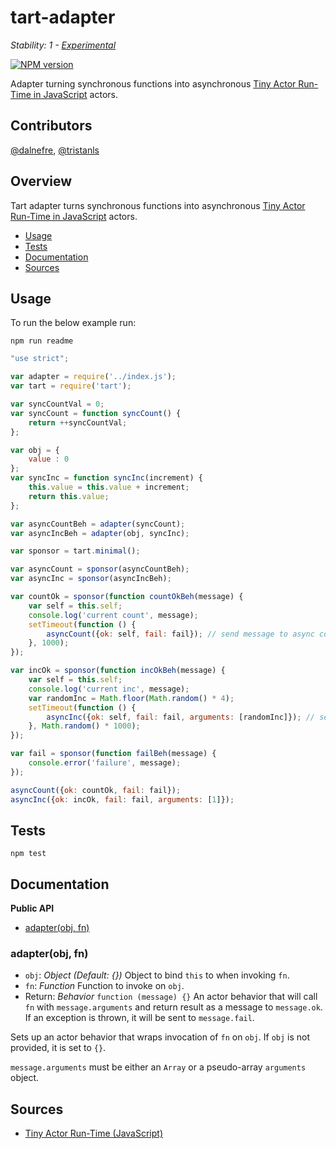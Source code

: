 # tart-adapter

_Stability: 1 - [Experimental](https://github.com/tristanls/stability-index#stability-1---experimental)_

[![NPM version](https://badge.fury.io/js/tart-adapter.png)](http://npmjs.org/package/tart-adapter)

Adapter turning synchronous functions into asynchronous [Tiny Actor Run-Time in JavaScript](https://github.com/organix/tartjs) actors.

## Contributors

[@dalnefre](https://github.com/dalnefre), [@tristanls](https://github.com/tristanls)

## Overview

Tart adapter turns synchronous functions into asynchronous [Tiny Actor Run-Time in JavaScript](https://github.com/organix/tartjs) actors.

  * [Usage](#usage)
  * [Tests](#tests)
  * [Documentation](#documentation)
  * [Sources](#sources)

## Usage

To run the below example run:

    npm run readme

```javascript
"use strict";

var adapter = require('../index.js');
var tart = require('tart');

var syncCountVal = 0;
var syncCount = function syncCount() {
    return ++syncCountVal;
};

var obj = {
    value : 0
};
var syncInc = function syncInc(increment) {
    this.value = this.value + increment;
    return this.value;
};

var asyncCountBeh = adapter(syncCount);
var asyncIncBeh = adapter(obj, syncInc);

var sponsor = tart.minimal();

var asyncCount = sponsor(asyncCountBeh);
var asyncInc = sponsor(asyncIncBeh);

var countOk = sponsor(function countOkBeh(message) {
    var self = this.self;
    console.log('current count', message);
    setTimeout(function () {
        asyncCount({ok: self, fail: fail}); // send message to async count
    }, 1000);
});

var incOk = sponsor(function incOkBeh(message) {
    var self = this.self;
    console.log('current inc', message);
    var randomInc = Math.floor(Math.random() * 4);
    setTimeout(function () {
        asyncInc({ok: self, fail: fail, arguments: [randomInc]}); // send message to async inc
    }, Math.random() * 1000);
});

var fail = sponsor(function failBeh(message) {
    console.error('failure', message);
});

asyncCount({ok: countOk, fail: fail});
asyncInc({ok: incOk, fail: fail, arguments: [1]});
```

## Tests

    npm test

## Documentation

**Public API**

  * [adapter(obj, fn)](#adapterobj-fn)

### adapter(obj, fn)

  * `obj`: _Object_ _(Default: {})_ Object to bind `this` to when invoking `fn`.
  * `fn`: _Function_ Function to invoke on `obj`.
  * Return: _Behavior_ `function (message) {}` An actor behavior that will call `fn` with `message.arguments` and return result as a message to `message.ok`. If an exception is thrown, it will be sent to `message.fail`.

Sets up an actor behavior that wraps invocation of `fn` on `obj`. If `obj` is not provided, it is set to `{}`.

`message.arguments` must be either an `Array` or a pseudo-array `arguments` object.

## Sources

  * [Tiny Actor Run-Time (JavaScript)](https://github.com/organix/tartjs)
